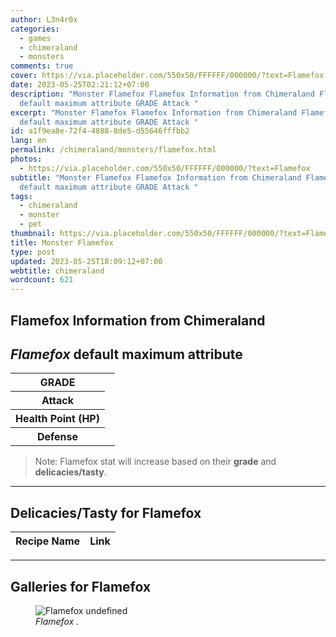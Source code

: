 ```yaml
---
author: L3n4r0x
categories:
  - games
  - chimeraland
  - monsters
comments: true
cover: https://via.placeholder.com/550x50/FFFFFF/000000/?text=Flamefox
date: 2023-05-25T02:21:12+07:00
description: "Monster Flamefox Flamefox Information from Chimeraland Flamefox
  default maximum attribute GRADE Attack "
excerpt: "Monster Flamefox Flamefox Information from Chimeraland Flamefox
  default maximum attribute GRADE Attack "
id: a1f9ea8e-72f4-4888-8de5-d55646fffbb2
lang: en
permalink: /chimeraland/monsters/flamefox.html
photos:
  - https://via.placeholder.com/550x50/FFFFFF/000000/?text=Flamefox
subtitle: "Monster Flamefox Flamefox Information from Chimeraland Flamefox
  default maximum attribute GRADE Attack "
tags:
  - chimeraland
  - monster
  - pet
thumbnail: https://via.placeholder.com/550x50/FFFFFF/000000/?text=Flamefox
title: Monster Flamefox
type: post
updated: 2023-05-25T18:09:12+07:00
webtitle: chimeraland
wordcount: 621
---
```


<link
  rel="stylesheet"
  href="https://rawcdn.githack.com/dimaslanjaka/Web-Manajemen/870a349/css/bootstrap-5-3-0-alpha3-wrapper.css"
/>
<section id="bootstrap-wrapper">
  <div data-bs-theme="dark">
    <h2>Flamefox Information from Chimeraland</h2>
    <h2 id="attribute"><i>Flamefox</i> default maximum attribute</h2>
    <div class="row">
      <div class="col mb-2">
        <div class="card">
          <div class="card-body">
            <table>
              <tr>
                <th>GRADE</th>
                <td><br /></td>
              </tr>
              <tr>
                <th>Attack</th>
                <td></td>
              </tr>
              <tr>
                <th>Health Point (HP)</th>
                <td></td>
              </tr>
              <tr>
                <th>Defense</th>
                <td></td>
              </tr>
            </table>
          </div>
        </div>
      </div>
    </div>
    <blockquote class="bd-callout bd-callout-warning">
      Note: Flamefox stat will increase based on their <b>grade</b> and
      <b>delicacies/tasty</b>.
    </blockquote>
    <hr />
    <h2 id="delicacies">Delicacies/Tasty for Flamefox</h2>
    <div class="card">
      <div class="card-body">
        <div class="table-responsive">
          <table class="table table-striped">
            <thead>
              <tr>
                <th>Recipe Name</th>
                <th>Link</th>
              </tr>
            </thead>
            <tbody></tbody>
          </table>
        </div>
      </div>
    </div>
    <hr />
    <div id="gallery">
      <h2>Galleries for Flamefox</h2>
      <div class="row">
        <div class="col-lg-6 col-12">
          <figure>
            <img
              src="https://www.webmanajemen.com/undefined"
              alt="Flamefox undefined"
            />
            <figcaption style="word-wrap: break-word">
              <i>Flamefox</i> .
            </figcaption>
          </figure>
        </div>
      </div>
    </div>
  </div>
</section>